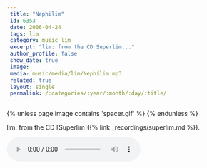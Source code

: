 ```yaml
---
 title: "Nephilim"
 id: 6353
 date: 2006-04-24
 tags: lim
 category: music lim
 excerpt: "lim: from the CD Superlim..."
 author_profile: false
 show_date: true
 image: 
 media: music/media/lim/Nephilim.mp3
 related: true
 layout: single
 permalink: /:categories/:year/:month/:day/:title/
---
```

{% unless page.image contains 'spacer.gif' %}
{% endunless %}

lim: from the CD [Superlim]({% link _recordings/superlim.md %}).

![](music/media/lim/Nephilim.mp3)
